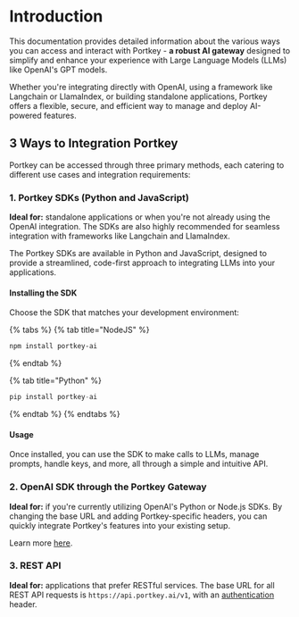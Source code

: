 # Introduction

This documentation provides detailed information about the various ways you can access and interact with Portkey - **a robust AI gateway** designed to simplify and enhance your experience with Large Language Models (LLMs) like OpenAI's GPT models.&#x20;

Whether you're integrating directly with OpenAI, using a framework like Langchain or LlamaIndex, or building standalone applications, Portkey offers a flexible, secure, and efficient way to manage and deploy AI-powered features.

## 3 Ways to Integration Portkey

Portkey can be accessed through three primary methods, each catering to different use cases and integration requirements:

### **1. Portkey SDKs (Python and JavaScript)**

**Ideal for:** standalone applications or when you're not already using the OpenAI integration. The SDKs are also highly recommended for seamless integration with frameworks like Langchain and LlamaIndex.

The Portkey SDKs are available in Python and JavaScript, designed to provide a streamlined, code-first approach to integrating LLMs into your applications.

#### Installing the SDK

Choose the SDK that matches your development environment:

{% tabs %}
{% tab title="NodeJS" %}
```bash
npm install portkey-ai
```
{% endtab %}

{% tab title="Python" %}
```javascript
pip install portkey-ai
```
{% endtab %}
{% endtabs %}

#### Usage

Once installed, you can use the SDK to make calls to LLMs, manage prompts, handle keys, and more, all through a simple and intuitive API.

### **2. OpenAI SDK through the Portkey Gateway**

**Ideal for:** if you're currently utilizing OpenAI's Python or Node.js SDKs. By changing the base URL and adding Portkey-specific headers, you can quickly integrate Portkey's features into your existing setup.

Learn more [here](../getting-started/integration-guides/openai.md).

### **3. REST API**

**Ideal for:** applications that prefer RESTful services. The base URL for all REST API requests is `https://api.portkey.ai/v1`, with an [authentication](authentication.md) header.

